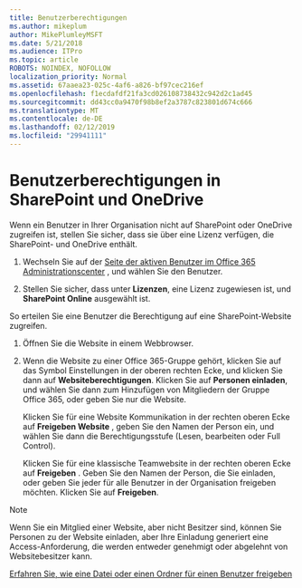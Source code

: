 ```yaml
---
title: Benutzerberechtigungen
ms.author: mikeplum
author: MikePlumleyMSFT
ms.date: 5/21/2018
ms.audience: ITPro
ms.topic: article
ROBOTS: NOINDEX, NOFOLLOW
localization_priority: Normal
ms.assetid: 67aaea23-025c-4af6-a826-bf97cec216ef
ms.openlocfilehash: f1ecdafdf21fa3cd026108738432c942d2c1ad45
ms.sourcegitcommit: dd43cc0a9470f98b8ef2a3787c823801d674c666
ms.translationtype: MT
ms.contentlocale: de-DE
ms.lasthandoff: 02/12/2019
ms.locfileid: "29941111"
---
```

# <a name="user-permissions-in-sharepoint-and-onedrive"></a>Benutzerberechtigungen in SharePoint und OneDrive

Wenn ein Benutzer in Ihrer Organisation nicht auf SharePoint oder OneDrive zugreifen ist, stellen Sie sicher, dass sie über eine Lizenz verfügen, die SharePoint- und OneDrive enthält. 
  
1. Wechseln Sie auf der [Seite der aktiven Benutzer im Office 365 Administrationscenter](https://portal.office.com/adminportal/home#/users) , und wählen Sie den Benutzer. 
    
2. Stellen Sie sicher, dass unter **Lizenzen**, eine Lizenz zugewiesen ist, und **SharePoint Online** ausgewählt ist. 
    
 So erteilen Sie eine Benutzer die Berechtigung auf eine SharePoint-Website zugreifen. 
  
1. Öffnen Sie die Website in einem Webbrowser.
    
2. Wenn die Website zu einer Office 365-Gruppe gehört, klicken Sie auf das Symbol Einstellungen in der oberen rechten Ecke, und klicken Sie dann auf **Websiteberechtigungen**. Klicken Sie auf **Personen einladen**, und wählen Sie dann zum Hinzufügen von Mitgliedern der Gruppe Office 365, oder geben Sie nur die Website. 
    
    Klicken Sie für eine Website Kommunikation in der rechten oberen Ecke auf **Freigeben Website** , geben Sie den Namen der Person ein, und wählen Sie dann die Berechtigungsstufe (Lesen, bearbeiten oder Full Control). 
    
    Klicken Sie für eine klassische Teamwebsite in der rechten oberen Ecke auf **Freigeben** . Geben Sie den Namen der Person, die Sie einladen, oder geben Sie jeder für alle Benutzer in der Organisation freigeben möchten. Klicken Sie auf **Freigeben**.
    
> [!NOTE]
> Wenn Sie ein Mitglied einer Website, aber nicht Besitzer sind, können Sie Personen zu der Website einladen, aber Ihre Einladung generiert eine Access-Anforderung, die werden entweder genehmigt oder abgelehnt von Websitebesitzer kann. 
  
[Erfahren Sie, wie eine Datei oder einen Ordner für einen Benutzer freigeben](https://go.microsoft.com/fwlink/?linkid=533408)
  

